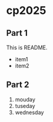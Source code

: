 # cp2025

## Part 1
This is README.
 - item1
 - item2

## Part 2
 1. mouday
 1. tuseday
 1. wednesday
